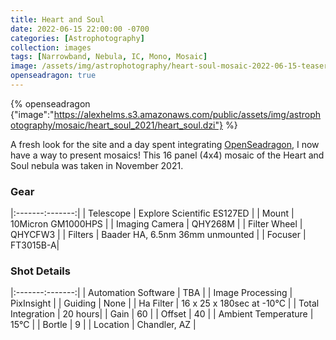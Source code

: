 ```yaml
---
title: Heart and Soul
date: 2022-06-15 22:00:00 -0700
categories: [Astrophotography]
collection: images
tags: [Narrowband, Nebula, IC, Mono, Mosaic]
image: /assets/img/astrophotography/heart-soul-mosaic-2022-06-15-teaser.jpg
openseadragon: true
---
```


{% openseadragon {"image":"https://alexhelms.s3.amazonaws.com/public/assets/img/astrophotography/mosaic/heart_soul_2021/heart_soul.dzi"} %}

A fresh look for the site and a day spent integrating [OpenSeadragon](https://github.com/openseadragon/openseadragon), I now have a way to present mosaics! This 16 panel (4x4) mosaic of the Heart and Soul nebula was taken in November 2021.

### Gear

|:-------:-------:|
| Telescope | Explore Scientific ES127ED |
| Mount | 10Micron GM1000HPS |
| Imaging Camera | QHY268M |
| Filter Wheel | QHYCFW3 |
| Filters | Baader HA, 6.5nm 36mm unmounted |
| Focuser | FT3015B-A|

### Shot Details

|:-------:-------:|
| Automation Software | TBA |
| Image Processing | PixInsight |
| Guiding | None |
| Ha Filter | 16 x 25 x 180sec at -10&deg;C |
| Total Integration | 20 hours|
| Gain | 60 |
| Offset | 40 |
| Ambient Temperature | 15&deg;C |
| Bortle | 9 |
| Location | Chandler, AZ |